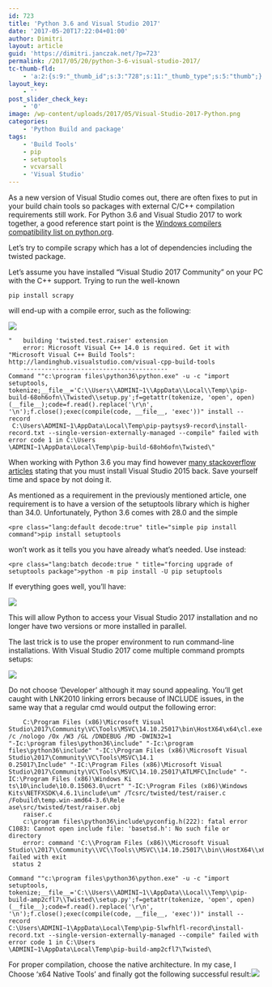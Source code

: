```yaml
---
id: 723
title: 'Python 3.6 and Visual Studio 2017'
date: '2017-05-20T17:22:04+01:00'
author: Dimitri
layout: article
guid: 'https://dimitri.janczak.net/?p=723'
permalink: /2017/05/20/python-3-6-visual-studio-2017/
tc-thumb-fld:
    - 'a:2:{s:9:"_thumb_id";s:3:"728";s:11:"_thumb_type";s:5:"thumb";}'
layout_key:
    - ''
post_slider_check_key:
    - '0'
image: /wp-content/uploads/2017/05/Visual-Studio-2017-Python.png
categories:
    - 'Python Build and package'
tags:
    - 'Build Tools'
    - pip
    - setuptools
    - vcvarsall
    - 'Visual Studio'
---
```


As a new version of Visual Studio comes out, there are often fixes to put in your build chain tools so packages with external C/C++ compilation requirements still work. For Python 3.6 and Visual Studio 2017 to work together, a good reference start point is the [Windows compilers compatibility list on python.org](https://wiki.python.org/moin/WindowsCompilers).

Let’s try to compile scrapy which has a lot of dependencies including the twisted package.

Let’s assume you have installed “Visual Studio 2017 Community” on your PC with the C++ support. Trying to run the well-known

```
pip install scrapy
```

will end-up with a compile error, such as the following:

[![](https://dimitri.janczak.net/wp-content/uploads/2017/05/SCrapy-Twisted-Build-Error.png)](https://dimitri.janczak.net/wp-content/uploads/2017/05/SCrapy-Twisted-Build-Error.png)

```
"   building 'twisted.test.raiser' extension
    error: Microsoft Visual C++ 14.0 is required. Get it with "Microsoft Visual C++ Build Tools": http://landinghub.visualstudio.com/visual-cpp-build-tools
    ----------------------------------------
Command ""c:\program files\python36\python.exe" -u -c "import setuptools, tokenize;__file__='C:\\Users\\ADMINI~1\\AppData\\Local\\Temp\\pip-build-68oh6ofn\\Twisted\\setup.py';f=getattr(tokenize, 'open', open)(__file__);code=f.read().replace('\r\n', '\n');f.close();exec(compile(code, __file__, 'exec'))" install --record
 C:\Users\ADMINI~1\AppData\Local\Temp\pip-paytsys9-record\install-record.txt --single-version-externally-managed --compile" failed with error code 1 in C:\Users
\ADMINI~1\AppData\Local\Temp\pip-build-68oh6ofn\Twisted\"
```

When working with Python 3.6 you may find however [many stackoverflow articles](http://stackoverflow.com/questions/29846087/microsoft-visual-c-14-0-is-required-unable-to-find-vcvarsall-bat) stating that you must install Visual Studio 2015 back. Save yourself time and space by not doing it.

As mentioned as a requirement in the previously mentioned article, one requirement is to have a version of the setuptools library which is higher than 34.0. Unfortunately, Python 3.6 comes with 28.0 and the simple

```
<pre class="lang:default decode:true" title="simple pip install command">pip install setuptools
```

won’t work as it tells you you have already what’s needed. Use instead:

```
<pre class="lang:batch decode:true " title="forcing upgrade of setuptools package">python -m pip install -U pip setuptools
```

If everything goes well, you’ll have:

[![](https://dimitri.janczak.net/wp-content/uploads/2017/05/pip-install-upgrade-setup-tools.png)](https://dimitri.janczak.net/wp-content/uploads/2017/05/pip-install-upgrade-setup-tools.png)

This will allow Python to access your Visual Studio 2017 installation and no longer have two versions or more installed in parallel.

The last trick is to use the proper environment to run command-line installations. With Visual Studio 2017 come multiple command prompts setups:

[![](https://dimitri.janczak.net/wp-content/uploads/2017/05/Visual-Studio-2017-Command-Line-Prompt-Icons.png)](https://dimitri.janczak.net/wp-content/uploads/2017/05/Visual-Studio-2017-Command-Line-Prompt-Icons.png)

Do not choose ‘Developer’ although it may sound appealing. You’ll get caught with LNK2010 linking errors because of INCLUDE issues, in the same way that a regular cmd would output the following error:

```
    C:\Program Files (x86)\Microsoft Visual Studio\2017\Community\VC\Tools\MSVC\14.10.25017\bin\HostX64\x64\cl.exe /c /nologo /Ox /W3 /GL /DNDEBUG /MD -DWIN32=1
"-Ic:\program files\python36\include" "-Ic:\program files\python36\include" "-IC:\Program Files (x86)\Microsoft Visual Studio\2017\Community\VC\Tools\MSVC\14.1
0.25017\Include" "-IC:\Program Files (x86)\Microsoft Visual Studio\2017\Community\VC\Tools\MSVC\14.10.25017\ATLMFC\Include" "-IC:\Program Files (x86)\Windows Ki
ts\10\include\10.0.15063.0\ucrt" "-IC:\Program Files (x86)\Windows Kits\NETFXSDK\4.6.1\include\um" /Tcsrc/twisted/test/raiser.c /Fobuild\temp.win-amd64-3.6\Rele
ase\src/twisted/test/raiser.obj
    raiser.c
    c:\program files\python36\include\pyconfig.h(222): fatal error C1083: Cannot open include file: 'basetsd.h': No such file or directory
    error: command 'C:\\Program Files (x86)\\Microsoft Visual Studio\\2017\\Community\\VC\\Tools\\MSVC\\14.10.25017\\bin\\HostX64\\x64\\cl.exe' failed with exit
 status 2

Command ""c:\program files\python36\python.exe" -u -c "import setuptools, tokenize;__file__='C:\\Users\\ADMINI~1\\AppData\\Local\\Temp\\pip-build-amp2cfl7\\Twisted\\setup.py';f=getattr(tokenize, 'open', open)(__file__);code=f.read().replace('\r\n', '\n');f.close();exec(compile(code, __file__, 'exec'))" install --record
C:\Users\ADMINI~1\AppData\Local\Temp\pip-5lwfhlfl-record\install-record.txt --single-version-externally-managed --compile" failed with error code 1 in C:\Users
\ADMINI~1\AppData\Local\Temp\pip-build-amp2cfl7\Twisted\
```

For proper compilation, choose the native architecture. In my case, I Choose ‘x64 Native Tools’ and finally got the following successful result:[![](https://dimitri.janczak.net/wp-content/uploads/2017/05/scrapy-build_lib.win-amd64-3.6_twisted_test_raiser.cp36-win_amd64.pyd_.png)](https://dimitri.janczak.net/wp-content/uploads/2017/05/scrapy-build_lib.win-amd64-3.6_twisted_test_raiser.cp36-win_amd64.pyd_.png)